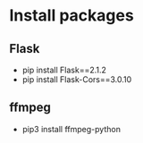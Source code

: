 # Install packages
## Flask
+ pip install Flask==2.1.2
+ pip install Flask-Cors==3.0.10
## ffmpeg
+  pip3 install ffmpeg-python
